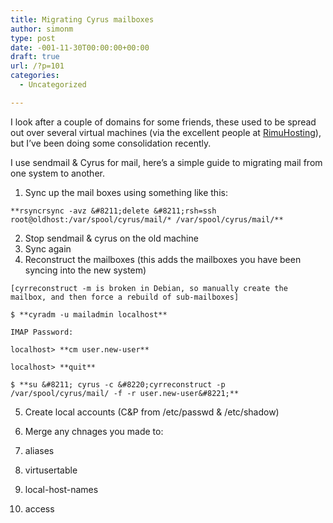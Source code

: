 ```yaml
---
title: Migrating Cyrus mailboxes
author: simonm
type: post
date: -001-11-30T00:00:00+00:00
draft: true
url: /?p=101
categories:
  - Uncategorized

---
```

I look after a couple of domains for some friends, these used to be spread out over several virtual machines (via the excellent people at [RimuHosting][1]), but I&#8217;ve been doing some consolidation recently.

I use sendmail &#038; Cyrus for mail, here&#8217;s a simple guide to migrating mail from one system to another.

  1. Sync up the mail boxes using something like this:
  
    **rsyncrsync -avz &#8211;delete &#8211;rsh=ssh root@oldhost:/var/spool/cyrus/mail/* /var/spool/cyrus/mail/**
  2. Stop sendmail &#038; cyrus on the old machine
  3. Sync again
  4. Reconstruct the mailboxes (this adds the mailboxes you have been syncing into the new system)
  
    [cyrreconstruct -m is broken in Debian, so manually create the mailbox, and then force a rebuild of sub-mailboxes]
  
    $ **cyradm -u mailadmin localhost**
  
    IMAP Password:
  
    localhost> **cm user.new-user**
  
    localhost> **quit**
  
    $ **su &#8211; cyrus -c &#8220;cyrreconstruct -p /var/spool/cyrus/mail/ -f -r user.new-user&#8221;**
  5. Create local accounts (C&#038;P from /etc/passwd &#038; /etc/shadow)
  6. Merge any chnages you made to:

  1. aliases
  2. virtusertable
  3. local-host-names
  4. access

 [1]: http://rimuhosting.com
